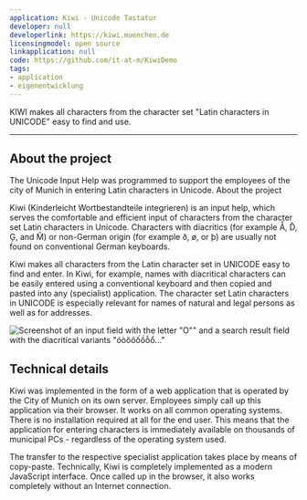 ```yaml
---
application: Kiwi - Unicode Tastatur
developer: null
developerlink: https://kiwi.muenchen.de
licensingmodel: open source
linkapplication: null
code: https://github.com/it-at-m/KiwiDemo
tags:
- application
- eigenentwicklung
---
```

KIWI makes all characters from the character set "Latin characters in UNICODE" easy to find and use.

---

## About the project

The Unicode Input Help was programmed to support the employees of the city of Munich in entering Latin characters in Unicode.
About the project


Kiwi (Kinderleicht Wortbestandteile integrieren) is an input help, which serves the comfortable and efficient input of characters from the character set Latin characters in Unicode. Characters with diacritics (for example Ẫ, D̂, Ģ, and M̂) or non-German origin (for example ð, ø, or þ) are usually not found on conventional German keyboards.


Kiwi makes all characters from the Latin character set in UNICODE easy to find and enter. In Kiwi, for example, names with diacritical characters can be easily entered using a conventional keyboard and then copied and pasted into any (specialist) application. The character set Latin characters in UNICODE is especially relevant for names of natural and legal persons as well as for addresses.

![Screenshot of an input field with the letter "O"" and a search result field with the diacritical variants "óòŏôốồỗổ..."]( https://stadt.muenchen.de/.imaging/mte/lhm/image-aspect-ratio-3-2-1008w/dam/Home/Stadtverwaltung/IT-Referat/Open-Source/___KIWI_Ansicht2.5441346419426010922.jpg/jcr:content/___KIWI_Ansicht2.5441346419426010922.jpg)


## Technical details


Kiwi was implemented in the form of a web application that is operated by the City of Munich on its own server. Employees simply call up this application via their browser. It works on all common operating systems. There is no installation required at all for the end user. This means that the application for entering characters is immediately available on thousands of municipal PCs - regardless of the operating system used.

The transfer to the respective specialist application takes place by means of copy-paste. Technically, Kiwi is completely implemented as a modern JavaScript interface. Once called up in the browser, it also works completely without an Internet connection.
